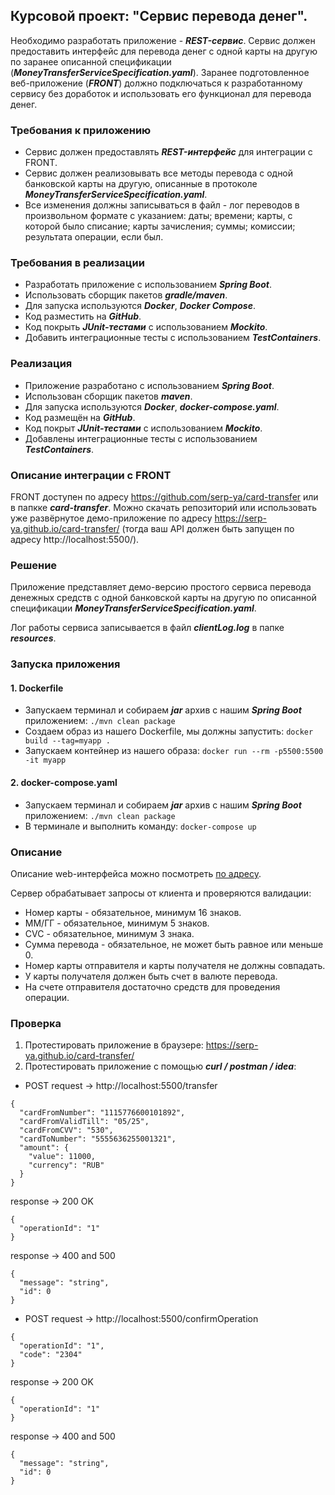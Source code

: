 ## Курсовой проект: "Сервис перевода денег".

Необходимо разработать приложение - **_REST-сервис_**. Сервис должен предоставить интерфейс для перевода денег с одной карты на другую по заранее описанной спецификации (**_MoneyTransferServiceSpecification.yaml_**).
Заранее подготовленное веб-приложение (**_FRONT_**) должно подключаться к разработанному сервису без доработок и использовать его функционал для перевода денег.

### Требования к приложению

- Сервис должен предоставлять **_REST-интерфейс_** для интеграции с FRONT.
- Сервис должен реализовывать все методы перевода с одной банковской карты на другую, описанные в протоколе **_MoneyTransferServiceSpecification.yaml_**.
- Все изменения должны записываться в файл - лог переводов в произвольном формате с указанием:
даты; времени; карты, с которой было списание; карты зачисления; суммы; комиссии; результата операции, если был.

### Требования в реализации

- Разработать приложение с использованием **_Spring Boot_**.
- Использовать сборщик пакетов **_gradle/maven_**.
- Для запуска используются **_Docker_**, **_Docker Compose_**.
- Код разместить на **_GitHub_**.
- Код покрыть **_JUnit-тестами_** с использованием **_Mockito_**.
- Добавить интеграционные тесты с использованием **_TestContainers_**.

### Реализация

- Приложение разработано с использованием **_Spring Boot_**.
- Использован сборщик пакетов **_maven_**.
- Для запуска используются **_Docker_**, **_docker-compose.yaml_**.
- Код размещён на **_GitHub_**.
- Код покрыт **_JUnit-тестами_** с использованием **_Mockito_**.
- Добавлены интеграционные тесты с использованием **_TestContainers_**.

### Описание интеграции с FRONT

FRONT доступен по адресу https://github.com/serp-ya/card-transfer или в папкке **_card-transfer_**.
Можно скачать репозиторий или использовать уже развёрнутое демо-приложение по адресу https://serp-ya.github.io/card-transfer/ (тогда ваш API должен быть запущен по адресу http://localhost:5500/).

### Решение

Приложение представляет демо-версию простого сервиса перевода денежных средств с одной банковской карты на другую по описанной спецификации **_MoneyTransferServiceSpecification.yaml_**. 

Лог работы сервиса записывается в файл **_clientLog.log_** в папке **_resources_**.

### Запуска приложения

#### 1. Dockerfile

- Запускаем терминал и cобираем **_jar_** архив с нашим **_Spring Boot_** приложением: `./mvn clean package`
- Создаем образ из нашего Dockerfile, мы должны запустить: `docker build --tag=myapp .`
- Запускаем контейнер из нашего образа: `docker run --rm -p5500:5500 -it myapp`

#### 2. docker-compose.yaml

- Запускаем терминал и cобираем **_jar_** архив с нашим **_Spring Boot_** приложением: `./mvn clean package`
- В терминале и выполнить команду: `docker-compose up`

### Описание

Описание web-интерфейса можно посмотреть [по адресу](https://github.com/PoddubniySerg/MoneyTransferApp/blob/master/WebClient/card-transfer-master/README.md).

Сервер обрабатывает запросы от клиента и проверяются валидации:
- Номер карты - обязательное, минимум 16 знаков.
- ММ/ГГ - обязательное, минимум 5 знаков.
- CVC - обязательное, минимум 3 знака.
- Сумма перевода - обязательное, не может быть равное или меньше 0.
- Номер карты отправителя и карты получателя не должны совпадать.
- У карты получателя должен быть счет в валюте перевода.
- На счете отправителя достаточно средств для проведения операции.

### Проверка
1. Протестировать приложение в браузере: https://serp-ya.github.io/card-transfer/
2. Протестировать приложение с помощью **_curl / postman / idea_**:

- POST request -> http://localhost:5500/transfer
```
{
  "cardFromNumber": "1115776600101892",
  "cardFromValidTill": "05/25",
  "cardFromCVV": "530",
  "cardToNumber": "5555636255001321",
  "amount": {
    "value": 11000,
    "currency": "RUB"
  }
}
```

response -> 200 OK

```
{
  "operationId": "1"
}
```
response -> 400 and 500

```
{
  "message": "string",
  "id": 0
}
```

- POST request -> http://localhost:5500/confirmOperation

```
{
  "operationId": "1",
  "code": "2304"
}
```

response -> 200 OK
```
{
  "operationId": "1"
}
```
response -> 400 and 500
```
{
  "message": "string",
  "id": 0
}
```
